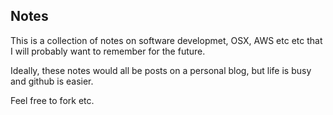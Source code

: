 ## Notes

This is a collection of notes on software developmet, OSX, AWS etc etc that I will probably want to remember for the future.

Ideally, these notes would all be posts on a personal blog, but life is busy and github is easier.

Feel free to fork etc.
